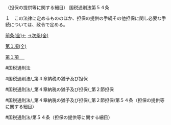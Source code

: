 （担保の提供等に関する細目）
国税通則法第５４条

１　この法律に定めるもののほか、担保の提供の手続その他担保に関し必要な手続については、政令で定める。

[前条(全)←](国税通則法＿＿＿＿＿第５３条_.md)    [→次条(全)](国税通則法＿＿＿＿＿第５５条_.md)

[第１項(全)](国税通則法＿＿＿＿＿第５４条第１項_.md)  

[第１項 　 ](国税通則法＿＿＿＿＿第５４条第１項.md)  

#国税通則法

#国税通則法/_第４章納税の猶予及び担保

#国税通則法/_第４章納税の猶予及び担保/_第２節担保

#国税通則法/_第４章納税の猶予及び担保/_第２節担保/第５４条（担保の提供等に関する細目）

#国税通則法/第５４条（担保の提供等に関する細目）

